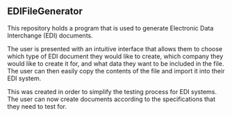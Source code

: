 EDIFileGenerator
----------------

This repository holds a program that is used to generate Electronic Data Interchange (EDI) documents.

The user is presented with an intuitive interface that allows them to choose which type of EDI document they would like to create, which company they would like to create it for, and what data they want to be included in the file. The user can then easily copy the contents of the file and import it into their EDI system.

This was created in order to simplify the testing process for EDI systems. The user can now create documents according to the specifications that they need to test for.

